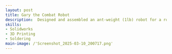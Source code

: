 ```yaml
---
layout: post
title: Gary the Combat Robot
description:  Designed and assembled an ant-weight (1lb) robot for a robotics combat competition.
skills: 
- Solidworks
- 3D Printing
- Soldering
main-image: /'Screenshot_2025-03-10_200717.png'
---
```

